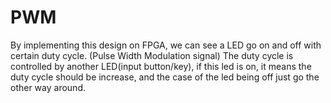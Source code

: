 # PWM

By implementing this design on FPGA, we can see a LED go on and off with certain duty cycle. (Pulse Width Modulation signal)
The duty cycle is controlled by another LED(input button/key), if this led is on, it means the duty cycle should be increase, and the case of the led being off just go the other way around.
